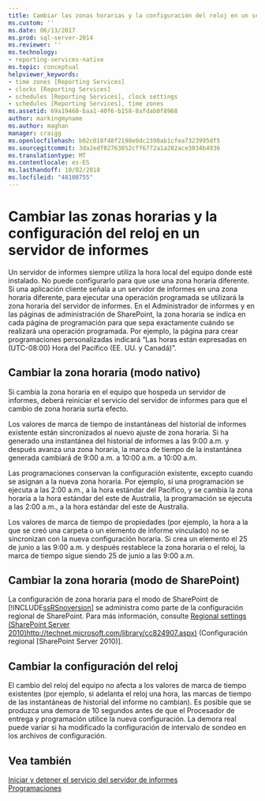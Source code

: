 ```yaml
---
title: Cambiar las zonas horarias y la configuración del reloj en un servidor de informes | Microsoft Docs
ms.custom: ''
ms.date: 06/13/2017
ms.prod: sql-server-2014
ms.reviewer: ''
ms.technology:
- reporting-services-native
ms.topic: conceptual
helpviewer_keywords:
- time zones [Reporting Services]
- clocks [Reporting Services]
- schedules [Reporting Services], clock settings
- schedules [Reporting Services], time zones
ms.assetid: 69a19468-baa1-40f6-b158-8afdab0f8968
author: markingmyname
ms.author: maghan
manager: craigg
ms.openlocfilehash: b02c018f48f2198e0dc2398ab1cfea7323995df5
ms.sourcegitcommit: 3da2edf82763852cff6772a1a282ace3034b4936
ms.translationtype: MT
ms.contentlocale: es-ES
ms.lasthandoff: 10/02/2018
ms.locfileid: "48108755"
---
```

# <a name="change-time-zones-and-clock-settings-on-a-report-server"></a>Cambiar las zonas horarias y la configuración del reloj en un servidor de informes
  Un servidor de informes siempre utiliza la hora local del equipo donde esté instalado. No puede configurarlo para que use una zona horaria diferente. Si una aplicación cliente señala a un servidor de informes en una zona horaria diferente, para ejecutar una operación programada se utilizará la zona horaria del servidor de informes. En el Administrador de informes y en las páginas de administración de SharePoint, la zona horaria se indica en cada página de programación para que sepa exactamente cuándo se realizará una operación programada. Por ejemplo, la página para crear programaciones personalizadas indicará “Las horas están expresadas en (UTC-08:00) Hora del Pacífico (EE. UU. y Canadá)”.  
  
## <a name="changing-the-time-zone-native-mode"></a>Cambiar la zona horaria (modo nativo)  
 Si cambia la zona horaria en el equipo que hospeda un servidor de informes, deberá reiniciar el servicio del servidor de informes para que el cambio de zona horaria surta efecto.  
  
 Los valores de marca de tiempo de instantáneas del historial de informes existente están sincronizados al nuevo ajuste de zona horaria. Si ha generado una instantánea del historial de informes a las 9:00 a.m. y después avanza una zona horaria, la marca de tiempo de la instantánea generada cambiará de 9:00 a.m. a 10:00 a.m. a 10:00 a.m.  
  
 Las programaciones conservan la configuración existente, excepto cuando se asignan a la nueva zona horaria. Por ejemplo, si una programación se ejecuta a las 2:00 a.m., a la hora estándar del Pacífico, y se cambia la zona horaria a la hora estándar del este de Australia, la programación se ejecuta a las 2:00 a.m., a la hora estándar del este de Australia.  
  
 Los valores de marca de tiempo de propiedades (por ejemplo, la hora a la que se creó una carpeta o un elemento de informe vinculado) no se sincronizan con la nueva configuración horaria. Si crea un elemento el 25 de junio a las 9:00 a.m. y después restablece la zona horaria o el reloj, la marca de tiempo sigue siendo 25 de junio a las 9:00 a.m.  
  
## <a name="changing-the-time-zone-sharepoint-mode"></a>Cambiar la zona horaria (modo de SharePoint)  
 La configuración de zona horaria para el modo de SharePoint de [!INCLUDE[ssRSnoversion](../../includes/ssrsnoversion-md.md)] se administra como parte de la configuración regional de SharePoint. Para más información, consulte [Regional settings (SharePoint Server 2010)http://technet.microsoft.com/library/cc824907.aspx)](http://technet.microsoft.com/library/cc824907.aspx) (Configuración regional [SharePoint Server 2010)].  
  
## <a name="changing-the-clock-settings"></a>Cambiar la configuración del reloj  
 El cambio del reloj del equipo no afecta a los valores de marca de tiempo existentes (por ejemplo, si adelanta el reloj una hora, las marcas de tiempo de las instantáneas de historial del informe no cambian). Es posible que se produzca una demora de 10 segundos antes de que el Procesador de entrega y programación utilice la nueva configuración. La demora real puede variar si ha modificado la configuración de intervalo de sondeo en los archivos de configuración.  
  
## <a name="see-also"></a>Vea también  
 [Iniciar y detener el servicio del servidor de informes](../report-server/start-and-stop-the-report-server-service.md)   
 [Programaciones](schedules.md)  
  
  
